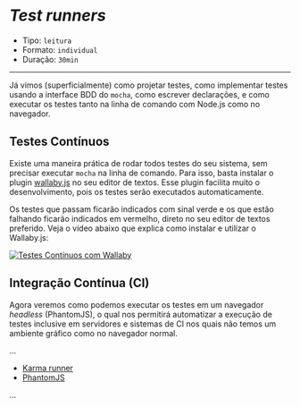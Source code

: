 # *Test runners*

* Tipo: `leitura`
* Formato: `individual`
* Duração: `30min`

***

Já vimos (superficialmente) como projetar testes, como implementar testes usando
a interface BDD do `mocha`, como escrever declarações, e como executar os testes
tanto na linha de comando com Node.js como no navegador.

## Testes Contínuos

Existe uma maneira prática de rodar todos testes do seu sistema, sem precisar
executar `mocha` na linha de comando. Para isso, basta instalar o plugin
[wallaby.js](https://wallabyjs.com/) no seu editor de textos. Esse plugin
facilita muito o desenvolvimento, pois os testes serão executados automaticamente.

Os testes que passam ficarão indicados com sinal verde e os que estão falhando
ficarão indicados em vermelho, direto no seu editor de textos preferido. Veja o
vídeo abaixo que explica como instalar e utilizar o Wallaby.js:

[![Testes Contínuos com Wallaby](https://img.youtube.com/vi/ea2JeMtKKjo/0.jpg)](https://www.youtube.com/watch?v=ea2JeMtKKjo)

## Integração Contínua (CI)

Agora veremos como podemos executar os testes em um navegador _headless_
(PhantomJS), o qual nos permitirá automatizar a execução de testes inclusive em
servidores e sistemas de CI nos quais não temos um ambiente gráfico como no
navegador normal.

...

* [Karma runner](http://karma-runner.github.io/)
* [PhantomJS](http://phantomjs.org/)

...
